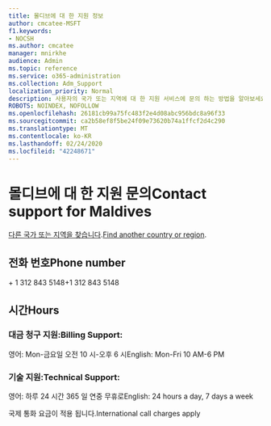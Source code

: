 ```yaml
---
title: 몰디브에 대 한 지원 정보
author: cmcatee-MSFT
f1.keywords:
- NOCSH
ms.author: cmcatee
manager: mnirkhe
audience: Admin
ms.topic: reference
ms.service: o365-administration
ms.collection: Adm_Support
localization_priority: Normal
description: 사용자의 국가 또는 지역에 대 한 지원 서비스에 문의 하는 방법을 알아보세요.
ROBOTS: NOINDEX, NOFOLLOW
ms.openlocfilehash: 26181cb99a75fc483f2e4d08abc956bdc8a96f33
ms.sourcegitcommit: ca2b58ef8f5be24f09e73620b74a1ffcf2d4c290
ms.translationtype: MT
ms.contentlocale: ko-KR
ms.lasthandoff: 02/24/2020
ms.locfileid: "42248671"
---
```

# <a name="contact-support-for-maldives"></a><span data-ttu-id="440a9-103">몰디브에 대 한 지원 문의</span><span class="sxs-lookup"><span data-stu-id="440a9-103">Contact support for Maldives</span></span>

<span data-ttu-id="440a9-104">[다른 국가 또는 지역을 찾습니다](../contact-support-for-business-products.md).</span><span class="sxs-lookup"><span data-stu-id="440a9-104">[Find another country or region](../contact-support-for-business-products.md).</span></span>

## <a name="phone-number"></a><span data-ttu-id="440a9-105">전화 번호</span><span class="sxs-lookup"><span data-stu-id="440a9-105">Phone number</span></span>
<span data-ttu-id="440a9-106">+ 1 312 843 5148</span><span class="sxs-lookup"><span data-stu-id="440a9-106">+1 312 843 5148</span></span>

## <a name="hours"></a><span data-ttu-id="440a9-107">시간</span><span class="sxs-lookup"><span data-stu-id="440a9-107">Hours</span></span>
### <a name="billing-support"></a><span data-ttu-id="440a9-108">대금 청구 지원:</span><span class="sxs-lookup"><span data-stu-id="440a9-108">Billing Support:</span></span>

<span data-ttu-id="440a9-109">영어: Mon-금요일 오전 10 시-오후 6 시</span><span class="sxs-lookup"><span data-stu-id="440a9-109">English: Mon-Fri 10 AM-6 PM</span></span>

### <a name="technical-support"></a><span data-ttu-id="440a9-110">기술 지원:</span><span class="sxs-lookup"><span data-stu-id="440a9-110">Technical Support:</span></span>

<span data-ttu-id="440a9-111">영어: 하루 24 시간 365 일 연중 무휴로</span><span class="sxs-lookup"><span data-stu-id="440a9-111">English: 24 hours a day, 7 days a week</span></span>

<span data-ttu-id="440a9-112">국제 통화 요금이 적용 됩니다.</span><span class="sxs-lookup"><span data-stu-id="440a9-112">International call charges apply</span></span>